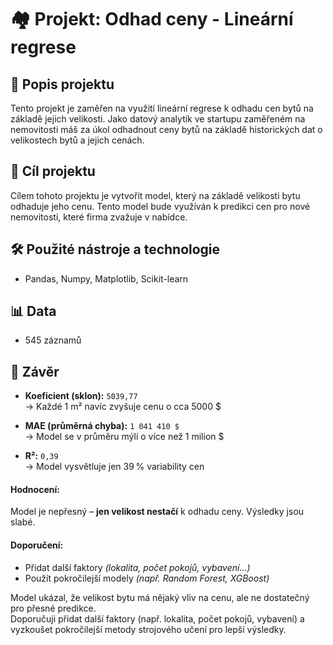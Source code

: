 # 🏘️ Projekt: Odhad ceny - Lineární regrese 

## 📄 Popis projektu
Tento projekt je zaměřen na využití lineární regrese k odhadu cen bytů na základě jejich velikosti. Jako datový analytik ve startupu zaměřeném na nemovitosti máš za úkol odhadnout ceny bytů na základě historických dat o velikostech bytů a jejich cenách.

## 🎯 Cíl projektu
Cílem tohoto projektu je vytvořit model, který na základě velikosti bytu odhaduje jeho cenu. Tento model bude využíván k predikci cen pro nové nemovitosti, které firma zvažuje v nabídce.

## 🛠️ Použité nástroje a technologie
- Pandas, Numpy, Matplotlib, Scikit-learn

## 📊 Data
- 545 záznamů


## 📌 Závěr

- **Koeficient (sklon):** `5039,77`  
  → Každé 1 m² navíc zvyšuje cenu o cca 5000 $

- **MAE (průměrná chyba):** `1 041 410 $`  
  → Model se v průměru mýlí o více než 1 milion $

- **R²:** `0,39`  
  → Model vysvětluje jen 39 % variability cen

####  Hodnocení:
Model je nepřesný – **jen velikost nestačí** k odhadu ceny. Výsledky jsou slabé.

####  Doporučení:

- Přidat další faktory *(lokalita, počet pokojů, vybavení…)*
- Použít pokročilejší modely *(např. Random Forest, XGBoost)*

Model ukázal, že velikost bytu má nějaký vliv na cenu, ale ne dostatečný pro přesné predikce.  
Doporučuji přidat další faktory (např. lokalita, počet pokojů, vybavení) a vyzkoušet pokročilejší metody strojového učení pro lepší výsledky.
